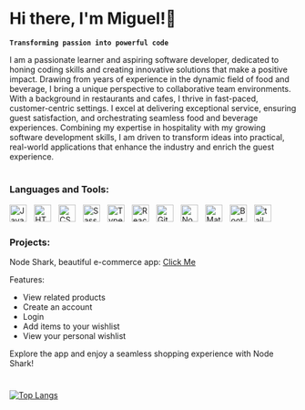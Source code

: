 # Hi there, I'm Miguel!👋 

**`Transforming passion into powerful code`**

I am a passionate learner and aspiring software developer, dedicated to honing coding skills and creating innovative solutions that make a positive impact. Drawing from years of experience in the dynamic field of food and beverage, I bring a unique perspective to collaborative team environments. With a background in restaurants and cafes, I thrive in fast-paced, customer-centric settings. I excel at delivering exceptional service, ensuring guest satisfaction, and orchestrating seamless food and beverage experiences. Combining my expertise in hospitality with my growing software development skills, I am driven to transform ideas into practical, real-world applications that enhance the industry and enrich the guest experience.

#

### Languages and Tools:

<img align="left" alt="JavaScript" width="30px" style="padding-right:10px;" src="https://cdn.jsdelivr.net/gh/devicons/devicon/icons/javascript/javascript-plain.svg" />
<img align="left" alt="HTML" width="30px" style="padding-right:10px;" src="https://cdn.jsdelivr.net/gh/devicons/devicon/icons/html5/html5-plain.svg" />
<img align="left" alt="CSS" width="30px" style="padding-right:10px;" src="https://cdn.jsdelivr.net/gh/devicons/devicon/icons/css3/css3-plain.svg" />
<img align="left" alt="Sass" width="30px" style="padding-right:10px;" src="https://cdn.jsdelivr.net/gh/devicons/devicon/icons/sass/sass-original.svg" />
<img align="left" alt="TypeScript" width="30px" style="padding-right:10px;" src="https://cdn.jsdelivr.net/gh/devicons/devicon/icons/typescript/typescript-plain.svg" />
<img align="left" alt="React" width="30px" style="padding-right:10px;" src="https://cdn.jsdelivr.net/gh/devicons/devicon/icons/react/react-original.svg" />
<img align="left" alt="Git" width="30px" style="padding-right:10px;" src="https://cdn.jsdelivr.net/gh/devicons/devicon/icons/git/git-original.svg" />
<img align="left" alt="NodeJS" width="30px" style="padding-right:10px;" src="https://cdn.jsdelivr.net/gh/devicons/devicon/icons/nodejs/nodejs-original.svg" />
<img align="left" alt="MaterialUi" width="30px" style="padding-right:10px;" src="https://cdn.jsdelivr.net/gh/devicons/devicon/icons/materialui/materialui-original.svg" />  
<img align="left" alt="Boot strap" width="30px" style="padding-right:10px;" src="https://cdn.jsdelivr.net/gh/devicons/devicon/icons/bootstrap/bootstrap-original-wordmark.svg" />  
<img align="left" alt="tailwind css" width="30px" style="padding-right:10px;" src="https://cdn.jsdelivr.net/gh/devicons/devicon/icons/tailwindcss/tailwindcss-plain.svg" />       
<br />
          
#

### Projects:

Node Shark, beautiful e-commerce app:
[Click Me](https://aws-deployment.d24dzy57n244p8.amplifyapp.com/)

Features:
- View related products
- Create an account
- Login
- Add items to your wishlist
- View your personal wishlist

Explore the app and enjoy a seamless shopping experience with Node Shark!

# 

<!-- [![Top Langs](https://github-readme-stats.vercel.app/api/top-langs/?username=mig-gonz&layout=donut)](https://github.com/anuraghazra/github-readme-stats) -->
[![Top Langs](https://github-readme-stats.vercel.app/api/top-langs/?username=mig-gonz&layout=compact&langs_count=10&exclude_repo=github-readme-stats&hide=html,shell,jupyter%20notebook)](https://github.com/anuraghazra/github-readme-stats)
